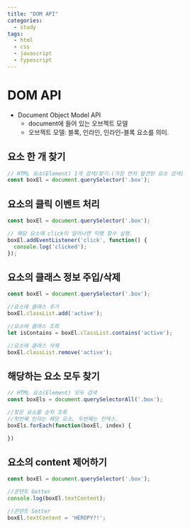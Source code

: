 ```yaml
---
title: "DOM API"
categories:
  - study
tags:
  - html
  - css
  - javascript
  - typescript
---
```


# DOM API
- Document Object Model API
  - document에 들어 있는 오브젝트 모델
  - 오브젝트 모델: 블록, 인라인, 인라인-블록 요소를 의미.

## 요소 한 개 찾기

```javascript
// HTML 요소(Element) 1개 검색/찾기.(가장 먼저 발견된 요소 검색)
const boxEl = document.querySelector('.box');
```

## 요소의 클릭 이벤트 처리

```javascript
const boxEl = document.querySelector('.box');

// 해당 요소에 click이 일어나면 익명 함수 실행.
boxEl.addEventListener('click', function() {
  console.log('clicked');
});
```

## 요소의 클래스 정보 주입/삭제

```javascript
const boxEl = document.querySelector('.box');

//요소에 클래스 추가
boxEl.classList.add('active');

//요소에 클래스 조회
let isContains = boxEl.classList.contains('active');

//요소에 클래스 삭제
boxEl.classList.remove('active');
```

## 해당하는 요소 모두 찾기

```javascript
// HTML 요소(Element) 모두 검색
const boxEls = document.querySelectorAll('.box');

//찾은 요소를 순차 조회
//첫번째 인자는 해당 요소, 두번째는 인덱스.
boxEls.forEach(function(boxEl, index) {

})
```


## 요소의 content 제어하기

```javascript
const boxEl = document.querySelector('.box');

//콘텐트 Getter
console.log(boxEl.textContent);

//콘텐트 Setter
boxEl.textContent = 'HEROPY?!';
```